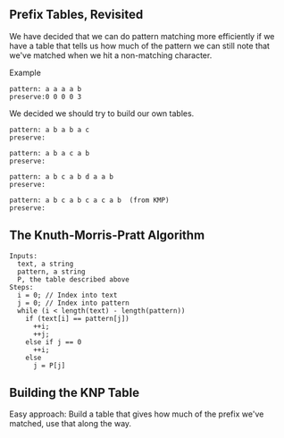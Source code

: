 Prefix Tables, Revisited
------------------------

We have decided that we can do pattern matching more efficiently if
we have a table that tells us how much of the pattern we can still
note that we've matched when we hit a non-matching character.

Example

    pattern: a a a a b
    preserve:0 0 0 0 3

We decided we should try to build our own tables.

    pattern: a b a b a c
    preserve:

    pattern: a b a c a b
    preserve:

    pattern: a b c a b d a a b
    preserve:

    pattern: a b c a b c a c a b  (from KMP)
    preserve: 

The Knuth-Morris-Pratt Algorithm
--------------------------------

    Inputs:
      text, a string
      pattern, a string
      P, the table described above
    Steps:     
      i = 0; // Index into text
      j = 0; // Index into pattern
      while (i < length(text) - length(pattern))
        if (text[i] == pattern[j])
          ++i;
          ++j;
        else if j == 0
          ++i;
        else
          j = P[j]

Building the KNP Table
----------------------

Easy approach: Build a table that gives how much of the prefix we've matched,
use that along the way.
